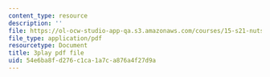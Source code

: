 ```yaml
---
content_type: resource
description: ''
file: https://ol-ocw-studio-app-qa.s3.amazonaws.com/courses/15-s21-nuts-and-bolts-of-business-plans-january-iap-2014/54e6ba8fd276c1ca1a7ca876a4f27d9a_b9Yyj3htBLE.pdf
file_type: application/pdf
resourcetype: Document
title: 3play pdf file
uid: 54e6ba8f-d276-c1ca-1a7c-a876a4f27d9a
---
```


